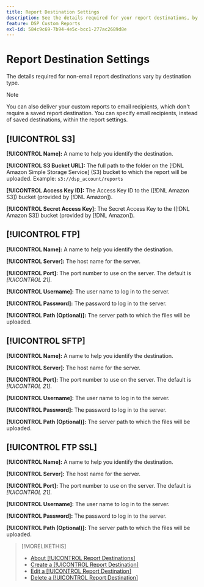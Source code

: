```yaml
---
title: Report Destination Settings
description: See the details required for your report destinations, by destination type.
feature: DSP Custom Reports
exl-id: 584c9c69-7b94-4e5c-bcc1-277ac2689d8e
---
```

# Report Destination Settings

The details required for non-email report destinations vary by destination type.

>[!NOTE]
>
> You can also deliver your custom reports to email recipients, which don't require a saved report destination. You can specify email recipients, instead of saved destinations, within the report settings.

## [!UICONTROL S3]

**[!UICONTROL Name]:** A name to help you identify the destination.

**[!UICONTROL S3 Bucket URL]:** The full path to the folder on the [!DNL Amazon Simple Storage Service] (S3) bucket to which the report will be uploaded. Example: `s3://dsp_account/reports`

**[!UICONTROL Access Key ID]:** The Access Key ID to the ([!DNL Amazon S3]) bucket (provided by [!DNL Amazon]).

**[!UICONTROL Secret Access Key]:** The Secret Access Key to the ([!DNL Amazon S3]) bucket (provided by [!DNL Amazon]).

## [!UICONTROL FTP]

**[!UICONTROL Name]:** A name to help you identify the destination.

**[!UICONTROL Server]:** The host name for the server.

**[!UICONTROL Port]:** The port number to use on the server. The default is *[!UICONTROL 21]*.

**[!UICONTROL Username]:** The user name to log in to the server.

**[!UICONTROL Password]:** The password to log in to the server.

**[!UICONTROL Path (Optional)]:** The server path to which the files will be uploaded.

## [!UICONTROL SFTP]

**[!UICONTROL Name]:** A name to help you identify the destination.

**[!UICONTROL Server]:** The host name for the server. 

**[!UICONTROL Port]:** The port number to use on the server. The default is *[!UICONTROL 21]*.

**[!UICONTROL Username]:** The user name to log in to the server.

**[!UICONTROL Password]:** The password to log in to the server.

**[!UICONTROL Path (Optional)]:** The server path to which the files will be uploaded.

## [!UICONTROL FTP SSL]

**[!UICONTROL Name]:** A name to help you identify the destination.

**[!UICONTROL Server]:** The host name for the server.

**[!UICONTROL Port]:** The port number to use on the server. The default is *[!UICONTROL 21]*.

**[!UICONTROL Username]:** The user name to log in to the server.

**[!UICONTROL Password]:** The password to log in to the server.

**[!UICONTROL Path (Optional)]:** The server path to which the files will be uploaded.

>[!MORELIKETHIS]
>
>* [About [!UICONTROL Report Destinations]](/help/dsp/reports/report-destinations/report-destination-about.md)
>* [Create a [!UICONTROL Report Destination]](/help/dsp/reports/report-destinations/report-destination-create.md)
>* [Edit a [!UICONTROL Report Destination]](/help/dsp/reports/report-destinations/report-destination-edit.md)
>* [Delete a [!UICONTROL Report Destination]](/help/dsp/reports/report-destinations/report-destination-delete.md)
